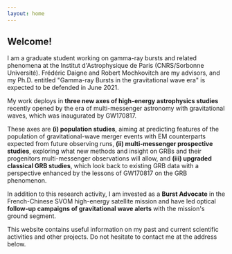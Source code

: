 ```yaml
---
layout: home
---
```



## Welcome!

I am a graduate student working on gamma-ray bursts and related phenomena at the Institut d'Astrophysique de Paris (CNRS/Sorbonne Université). Frédéric Daigne and Robert Mochkovitch are my advisors, and my Ph.D. entitled "Gamma-ray Bursts in the gravitational wave era" is expected to be defended in June 2021.

My work deploys in **three new axes of high-energy astrophysics studies** recently opened by the era of multi-messenger astronomy with gravitational waves, which was inaugurated by GW170817.

These axes are **(i) population studies**, aiming at predicting features of the population of gravitational-wave merger events with EM counterparts expected from future observing runs, **(ii) multi-messenger prospective studies**, exploring what new methods and insight on GRBs and their progenitors multi-messenger observations will allow, and **(iii) upgraded classical GRB studies**, which look back to existing GRB data with a perspective enhanced by the lessons of GW170817 on the GRB phenomenon.

In addition to this research activity, I am invested as a **Burst Advocate** in the French-Chinese SVOM high-energy satellite mission and have led optical **follow-up campaigns of gravitational wave alerts** with the mission's ground segment.


This website contains useful information on my past and current scientific activities and other projects. Do not hesitate to contact me at the address below.
